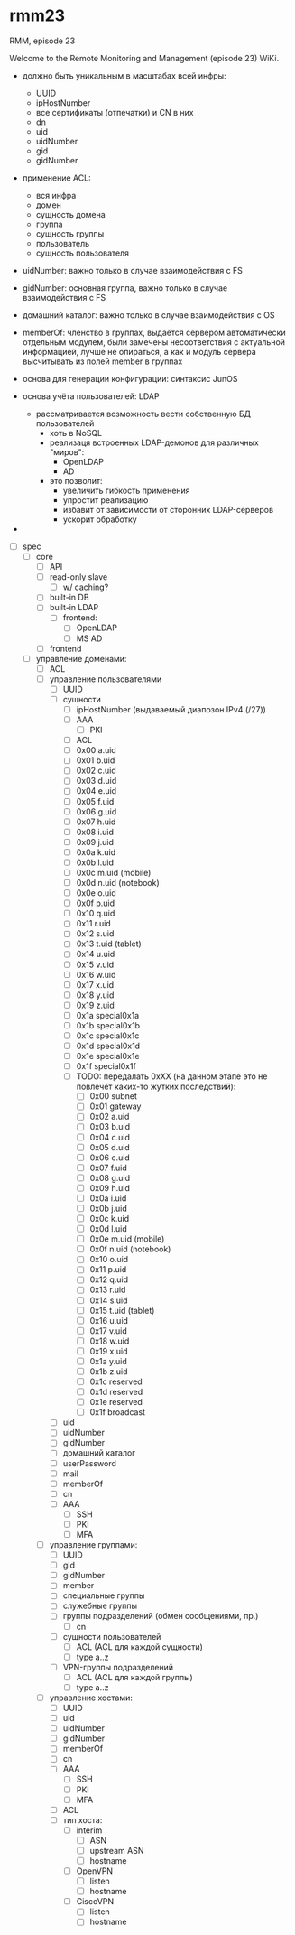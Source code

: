# rmm23

RMM, episode 23

Welcome to the Remote Monitoring and Management (episode 23) WiKi.

* должно быть уникальным в масштабах всей инфры:
	* UUID
	* ipHostNumber
	* все сертификаты (отпечатки) и CN в них
	* dn
	* uid
	* uidNumber
	* gid
	* gidNumber


* применение ACL:
	* вся инфра
	* домен
	* сущность домена
	* группа
	* сущность группы
	* пользователь
	* сущность пользователя


* uidNumber: важно только в случае взаимодействия с FS
* gidNumber: основная группа, важно только в случае взаимодействия с FS
* домашний каталог: важно только в случае взаимодействия с OS
* memberOf: членство в группах, выдаётся сервером автоматически отдельным модулем, были замечены несоответствия с актуальной информацией, лучше не опираться, а как и модуль сервера высчитывать из полей member в группах


* основа для генерации конфигурации: синтаксис JunOS
* основа учёта пользователей: LDAP
	* рассматривается возможность вести собственную БД пользователей
		* хоть в NoSQL
		* реализаця встроенных LDAP-демонов для различных "миров":
			* OpenLDAP
			* AD
		* это позволит:
			* увеличить гибкость применения
			* упростит реализацию
			* избавит от зависимости от сторонних LDAP-серверов
			* ускорит обработку
*


- [ ] spec
	- [ ] core
		- [ ] API
		- [ ] read-only slave
			- [ ] w/ caching?
		- [ ] built-in DB
		- [ ] built-in LDAP
			- [ ] frontend:
				- [ ] OpenLDAP
				- [ ] MS AD
		- [ ] frontend
	- [ ] управление доменами:
		- [ ] ACL
		- [ ] управление пользователями
			- [ ] UUID
			- [ ] сущности
				- [ ] ipHostNumber (выдаваемый диапозон IPv4 (/27))
				- [ ] AAA
					- [ ] PKI
				- [ ] ACL
				- [ ] 0x00 a.uid
				- [ ] 0x01 b.uid
				- [ ] 0x02 c.uid
				- [ ] 0x03 d.uid
				- [ ] 0x04 e.uid
				- [ ] 0x05 f.uid
				- [ ] 0x06 g.uid
				- [ ] 0x07 h.uid
				- [ ] 0x08 i.uid
				- [ ] 0x09 j.uid
				- [ ] 0x0a k.uid
				- [ ] 0x0b l.uid
				- [ ] 0x0c m.uid (mobile)
				- [ ] 0x0d n.uid (notebook)
				- [ ] 0x0e o.uid
				- [ ] 0x0f p.uid
				- [ ] 0x10 q.uid
				- [ ] 0x11 r.uid
				- [ ] 0x12 s.uid
				- [ ] 0x13 t.uid (tablet)
				- [ ] 0x14 u.uid
				- [ ] 0x15 v.uid
				- [ ] 0x16 w.uid
				- [ ] 0x17 x.uid
				- [ ] 0x18 y.uid
				- [ ] 0x19 z.uid
				- [ ] 0x1a special0x1a
				- [ ] 0x1b special0x1b
				- [ ] 0x1c special0x1c
				- [ ] 0x1d special0x1d
				- [ ] 0x1e special0x1e
				- [ ] 0x1f special0x1f
				- [ ] TODO: передалать 0xXX (на данном этапе это не повлечёт каких-то жутких последствий):
					- [ ] 0x00 subnet
					- [ ] 0x01 gateway
					- [ ] 0x02 a.uid
					- [ ] 0x03 b.uid
					- [ ] 0x04 c.uid
					- [ ] 0x05 d.uid
					- [ ] 0x06 e.uid
					- [ ] 0x07 f.uid
					- [ ] 0x08 g.uid
					- [ ] 0x09 h.uid
					- [ ] 0x0a i.uid
					- [ ] 0x0b j.uid
					- [ ] 0x0c k.uid
					- [ ] 0x0d l.uid
					- [ ] 0x0e m.uid (mobile)
					- [ ] 0x0f n.uid (notebook)
					- [ ] 0x10 o.uid
					- [ ] 0x11 p.uid
					- [ ] 0x12 q.uid
					- [ ] 0x13 r.uid
					- [ ] 0x14 s.uid
					- [ ] 0x15 t.uid (tablet)
					- [ ] 0x16 u.uid
					- [ ] 0x17 v.uid
					- [ ] 0x18 w.uid
					- [ ] 0x19 x.uid
					- [ ] 0x1a y.uid
					- [ ] 0x1b z.uid
					- [ ] 0x1c reserved
					- [ ] 0x1d reserved
					- [ ] 0x1e reserved
					- [ ] 0x1f broadcast
			- [ ] uid
			- [ ] uidNumber
			- [ ] gidNumber
			- [ ] домашний каталог
			- [ ] userPassword
			- [ ] mail
			- [ ] memberOf
			- [ ] cn
			- [ ] AAA
				- [ ] SSH
				- [ ] PKI
				- [ ] MFA
		- [ ] управление группами:
			- [ ] UUID
			- [ ] gid
			- [ ] gidNumber
			- [ ] member
			- [ ] специальные группы
			- [ ] служебные группы
			- [ ] группы подразделений (обмен сообщениями, пр.)
				- [ ] cn
			- [ ] сущности пользователей
				- [ ] ACL (ACL для каждой сущности)
				- [ ] type a..z
			- [ ] VPN-группы подразделений
				- [ ] ACL (ACL для каждой группы)
				- [ ] type a..z
		- [ ] управление хостами:
			- [ ] UUID
			- [ ] uid
			- [ ] uidNumber
			- [ ] gidNumber
			- [ ] memberOf
			- [ ] cn
			- [ ] AAA
				- [ ] SSH
				- [ ] PKI
				- [ ] MFA
			- [ ] ACL
			- [ ] тип хоста:
				- [ ] interim
					- [ ] ASN
					- [ ] upstream ASN
					- [ ] hostname
				- [ ] OpenVPN
					- [ ] listen
					- [ ] hostname
				- [ ] CiscoVPN
					- [ ] listen
					- [ ] hostname
